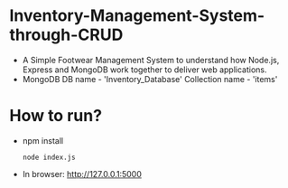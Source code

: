 # Inventory-Management-System-through-CRUD

 * A Simple Footwear Management System to understand how Node.js, Express and MongoDB work together to deliver web applications.
 * MongoDB DB name - 'Inventory_Database' Collection name - 'items'


# How to run?
 * npm install
 
   ``` node index.js ```
 
 * In browser: http://127.0.0.1:5000
 
